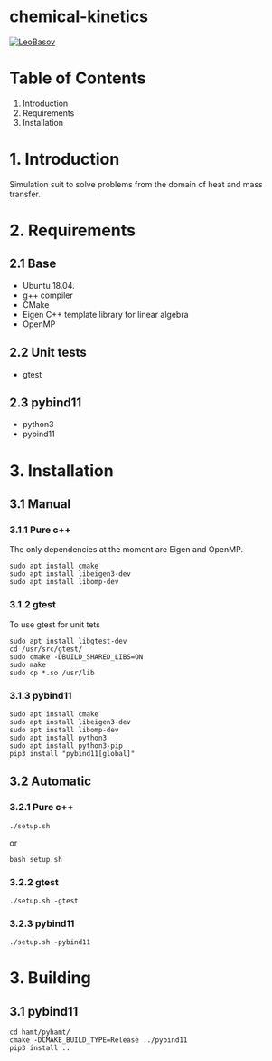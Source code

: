 # chemical-kinetics
[![LeoBasov](https://circleci.com/gh/LeoBasov/chemical-kinetics.svg?style=svg)](https://app.circleci.com/pipelines/github/LeoBasov/chemical-kinetics/)

# Table of Contents
1. Introduction
2. Requirements
3. Installation

# 1. Introduction
Simulation suit to solve problems from the domain of heat and mass transfer.

# 2. Requirements
## 2.1 Base
- Ubuntu 18.04.
- g++ compiler
- CMake
- Eigen C++ template library for linear algebra
- OpenMP

## 2.2 Unit tests
- gtest

## 2.3 pybind11
- python3
- pybind11

# 3. Installation
## 3.1 Manual
### 3.1.1 Pure c++
The only dependencies at the moment are Eigen and OpenMP.
```
sudo apt install cmake
sudo apt install libeigen3-dev
sudo apt install libomp-dev
```

### 3.1.2 gtest
To use gtest for unit tets
```
sudo apt install libgtest-dev
cd /usr/src/gtest/
sudo cmake -DBUILD_SHARED_LIBS=ON
sudo make
sudo cp *.so /usr/lib
```

### 3.1.3 pybind11
```
sudo apt install cmake
sudo apt install libeigen3-dev
sudo apt install libomp-dev
sudo apt install python3
sudo apt install python3-pip
pip3 install "pybind11[global]"
```

## 3.2 Automatic
### 3.2.1 Pure c++
```
./setup.sh
```

or
```
bash setup.sh
```

### 3.2.2 gtest
```
./setup.sh -gtest
```

### 3.2.3 pybind11
```
./setup.sh -pybind11
```

# 3. Building
## 3.1 pybind11
```
cd hamt/pyhamt/
cmake -DCMAKE_BUILD_TYPE=Release ../pybind11
pip3 install ..
```
